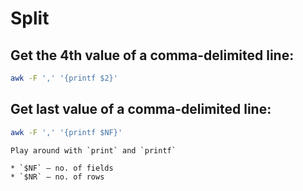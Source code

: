 # Split

## Get the 4th value of a comma-delimited line:

```sh
awk -F ',' '{printf $2}'
```

## Get last value of a comma-delimited line:

```sh
awk -F ',' '{printf $NF}'
```

```admonish tip
Play around with `print` and `printf`
```

```admonish tip
* `$NF` — no. of fields
* `$NR` — no. of rows
```
